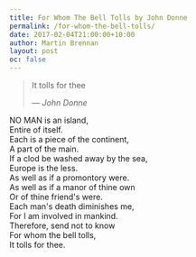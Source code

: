 ```yaml
---
title: For Whom The Bell Tolls by John Donne
permalink: /for-whom-the-bell-tolls/
date: 2017-02-04T21:00:00+10:00
author: Martin Brennan
layout: post
oc: false
---
```


<blockquote class="hero"><p>It tolls for thee</p><cite>— John Donne</cite></blockquote>

<span class="first-letter">N</span>O MAN is an island,<br />
Entire of itself.<br />
Each is a piece of the continent,<br />
A part of the main.<br />
If a clod be washed away by the sea,<br />
Europe is the less.<br />
As well as if a promontory were.<br />
As well as if a manor of thine own<br />
Or of thine friend's were.<br />
Each man's death diminishes me,<br />
For I am involved in mankind.<br />
Therefore, send not to know<br />
For whom the bell tolls,<br />
It tolls for thee.<br />